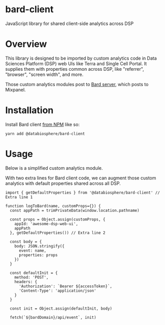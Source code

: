 # bard-client
JavaScript library for shared client-side analytics across DSP

# Overview

This library is designed to be imported by custom analytics code in Data
Sciences Platform (DSP) web UIs like Terra and Single Cell Portal.  It supplies
them with properties common across DSP, like "referrer", "browser",
"screen width", and more.

Those custom analytics modules post to
[Bard server](https://github.com/DataBiosphere/bard), which posts to Mixpanel.

# Installation

Install Bard client [from NPM](https://www.npmjs.com/package/@databiosphere/bard-client) like so:

```
yarn add @databiosphere/bard-client
```

# Usage

Below is a simplified custom analytics module.

With two extra lines for Bard client code, we can augment those custom
analytics with default properties shared across all DSP.

```
import { getDefaultProperties } from '@databiosphere/bard-client' // Extra line 1

function logToBard(name, customProps={}) {
  const appPath = trimPrivateData(window.location.pathname)

  const props = Object.assign(customProps, {
    appId: 'awesome-dsp-web-ui',
    appPath
  }, getDefaultProperties()) // Extra line 2

  const body = {
    body: JSON.stringify({
      event: name,
      properties: props
    })
  }

  const defaultInit = {
    method: 'POST',
    headers: {
      'Authorization': `Bearer ${accessToken}`,
      'Content-Type': 'application/json'
    }
  }

  const init = Object.assign(defaultInit, body)

  fetch(`${bardDomain}/api/event`, init)

```

